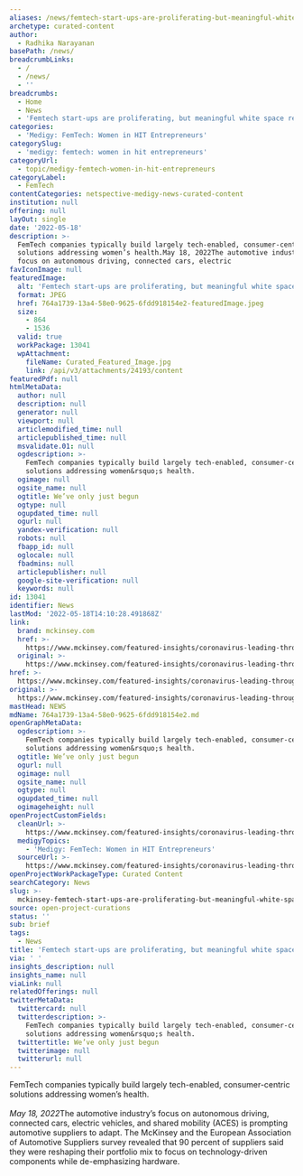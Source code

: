 ```yaml
---
aliases: /news/femtech-start-ups-are-proliferating-but-meaningful-white-space-remains
archetype: curated-content
author:
  - Radhika Narayanan
basePath: /news/
breadcrumbLinks:
  - /
  - /news/
  - ''
breadcrumbs:
  - Home
  - News
  - 'Femtech start-ups are proliferating, but meaningful white space remains'
categories:
  - 'Medigy: FemTech: Women in HIT Entrepreneurs'
categorySlug:
  - 'medigy: femtech: women in hit entrepreneurs'
categoryUrl:
  - topic/medigy-femtech-women-in-hit-entrepreneurs
categoryLabel:
  - FemTech
contentCategories: netspective-medigy-news-curated-content
institution: null
offering: null
layOut: single
date: '2022-05-18'
description: >-
  FemTech companies typically build largely tech-enabled, consumer-centric
  solutions addressing women’s health.May 18, 2022The automotive industry’s
  focus on autonomous driving, connected cars, electric
favIconImage: null
featuredImage:
  alt: 'Femtech start-ups are proliferating, but meaningful white space remains'
  format: JPEG
  href: 764a1739-13a4-58e0-9625-6fdd918154e2-featuredImage.jpeg
  size:
    - 864
    - 1536
  valid: true
  workPackage: 13041
  wpAttachment:
    fileName: Curated_Featured_Image.jpg
    link: /api/v3/attachments/24193/content
featuredPdf: null
htmlMetaData:
  author: null
  description: null
  generator: null
  viewport: null
  articlemodified_time: null
  articlepublished_time: null
  msvalidate.01: null
  ogdescription: >-
    FemTech companies typically build largely tech-enabled, consumer-centric
    solutions addressing women&rsquo;s health.
  ogimage: null
  ogsite_name: null
  ogtitle: We’ve only just begun
  ogtype: null
  ogupdated_time: null
  ogurl: null
  yandex-verification: null
  robots: null
  fbapp_id: null
  oglocale: null
  fbadmins: null
  articlepublisher: null
  google-site-verification: null
  keywords: null
id: 13041
identifier: News
lastMod: '2022-05-18T14:10:28.491868Z'
link:
  brand: mckinsey.com
  href: >-
    https://www.mckinsey.com/featured-insights/coronavirus-leading-through-the-crisis/charting-the-path-to-the-next-normal/weve-only-just-begun?cid=other-eml-dre-mip-mck&hlkid=be72eb57e8ba4f99b40a235088dba3ce&hctky=9452987&hdpid=72f85294-2a83-41c8-8bbb-1a45050f3859
  original: >-
    https://www.mckinsey.com/featured-insights/coronavirus-leading-through-the-crisis/charting-the-path-to-the-next-normal/weve-only-just-begun?cid=other-eml-dre-mip-mck&hlkid=be72eb57e8ba4f99b40a235088dba3ce&hctky=9452987&hdpid=72f85294-2a83-41c8-8bbb-1a45050f3859
href: >-
  https://www.mckinsey.com/featured-insights/coronavirus-leading-through-the-crisis/charting-the-path-to-the-next-normal/weve-only-just-begun?cid=other-eml-dre-mip-mck&hlkid=be72eb57e8ba4f99b40a235088dba3ce&hctky=9452987&hdpid=72f85294-2a83-41c8-8bbb-1a45050f3859
original: >-
  https://www.mckinsey.com/featured-insights/coronavirus-leading-through-the-crisis/charting-the-path-to-the-next-normal/weve-only-just-begun?cid=other-eml-dre-mip-mck&hlkid=be72eb57e8ba4f99b40a235088dba3ce&hctky=9452987&hdpid=72f85294-2a83-41c8-8bbb-1a45050f3859
mastHead: NEWS
mdName: 764a1739-13a4-58e0-9625-6fdd918154e2.md
openGraphMetaData:
  ogdescription: >-
    FemTech companies typically build largely tech-enabled, consumer-centric
    solutions addressing women&rsquo;s health.
  ogtitle: We’ve only just begun
  ogurl: null
  ogimage: null
  ogsite_name: null
  ogtype: null
  ogupdated_time: null
  ogimageheight: null
openProjectCustomFields:
  cleanUrl: >-
    https://www.mckinsey.com/featured-insights/coronavirus-leading-through-the-crisis/charting-the-path-to-the-next-normal/weve-only-just-begun?cid=other-eml-dre-mip-mck&hlkid=be72eb57e8ba4f99b40a235088dba3ce&hctky=9452987&hdpid=72f85294-2a83-41c8-8bbb-1a45050f3859
  medigyTopics:
    - 'Medigy: FemTech: Women in HIT Entrepreneurs'
  sourceUrl: >-
    https://www.mckinsey.com/featured-insights/coronavirus-leading-through-the-crisis/charting-the-path-to-the-next-normal/weve-only-just-begun?cid=other-eml-dre-mip-mck&hlkid=be72eb57e8ba4f99b40a235088dba3ce&hctky=9452987&hdpid=72f85294-2a83-41c8-8bbb-1a45050f3859
openProjectWorkPackageType: Curated Content
searchCategory: News
slug: >-
  mckinsey-femtech-start-ups-are-proliferating-but-meaningful-white-space-remains
source: open-project-curations
status: ''
sub: brief
tags:
  - News
title: 'Femtech start-ups are proliferating, but meaningful white space remains'
via: ' '
insights_description: null
insights_name: null
viaLink: null
relatedOfferings: null
twitterMetaData:
  twittercard: null
  twitterdescription: >-
    FemTech companies typically build largely tech-enabled, consumer-centric
    solutions addressing women&rsquo;s health.
  twittertitle: We’ve only just begun
  twitterimage: null
  twitterurl: null
---
```

<p>FemTech companies typically build largely tech-enabled, consumer-centric solutions addressing women’s health.<br><br><i>May 18, 2022</i>The automotive industry’s focus on autonomous driving, connected cars, electric vehicles, and shared mobility (ACES) is prompting automotive suppliers to adapt. The McKinsey and the European Association of Automotive Suppliers survey revealed that 90 percent of suppliers said they were reshaping their portfolio mix to focus on technology-driven components while de-emphasizing hardware.</p>
